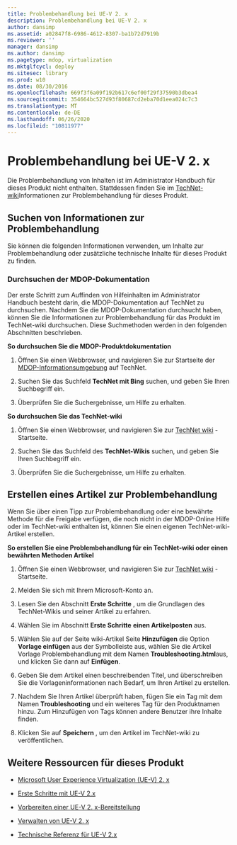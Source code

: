 ```yaml
---
title: Problembehandlung bei UE-V 2. x
description: Problembehandlung bei UE-V 2. x
author: dansimp
ms.assetid: a02847f8-6986-4612-8307-ba1b72d7919b
ms.reviewer: ''
manager: dansimp
ms.author: dansimp
ms.pagetype: mdop, virtualization
ms.mktglfcycl: deploy
ms.sitesec: library
ms.prod: w10
ms.date: 08/30/2016
ms.openlocfilehash: 669f3f6a09f192b617c6ef00f29f37590b3dbea4
ms.sourcegitcommit: 354664bc527d93f80687cd2eba70d1eea024c7c3
ms.translationtype: MT
ms.contentlocale: de-DE
ms.lasthandoff: 06/26/2020
ms.locfileid: "10811977"
---
```

# Problembehandlung bei UE-V 2. x


Die Problembehandlung von Inhalten ist im Administrator Handbuch für dieses Produkt nicht enthalten. Stattdessen finden Sie im [TechNet-wiki](https://go.microsoft.com/fwlink/p/?LinkId=224905)Informationen zur Problembehandlung für dieses Produkt.

## Suchen von Informationen zur Problembehandlung


Sie können die folgenden Informationen verwenden, um Inhalte zur Problembehandlung oder zusätzliche technische Inhalte für dieses Produkt zu finden.

### Durchsuchen der MDOP-Dokumentation

Der erste Schritt zum Auffinden von Hilfeinhalten im Administrator Handbuch besteht darin, die MDOP-Dokumentation auf TechNet zu durchsuchen. Nachdem Sie die MDOP-Dokumentation durchsucht haben, können Sie die Informationen zur Problembehandlung für das Produkt im TechNet-wiki durchsuchen. Diese Suchmethoden werden in den folgenden Abschnitten beschrieben.

**So durchsuchen Sie die MDOP-Produktdokumentation**

1.  Öffnen Sie einen Webbrowser, und navigieren Sie zur Startseite der [MDOP-Informationsumgebung](https://go.microsoft.com/fwlink/p/?LinkId=236032) auf TechNet.

2.  Suchen Sie das Suchfeld **TechNet mit Bing** suchen, und geben Sie Ihren Suchbegriff ein.

3.  Überprüfen Sie die Suchergebnisse, um Hilfe zu erhalten.

**So durchsuchen Sie das TechNet-wiki**

1.  Öffnen Sie einen Webbrowser, und navigieren Sie zur [TechNet wiki](https://go.microsoft.com/fwlink/p/?LinkId=224905) -Startseite.

2.  Suchen Sie das Suchfeld des **TechNet-Wikis** suchen, und geben Sie Ihren Suchbegriff ein.

3.  Überprüfen Sie die Suchergebnisse, um Hilfe zu erhalten.

## Erstellen eines Artikel zur Problembehandlung


Wenn Sie über einen Tipp zur Problembehandlung oder eine bewährte Methode für die Freigabe verfügen, die noch nicht in der MDOP-Online Hilfe oder im TechNet-wiki enthalten ist, können Sie einen eigenen TechNet-wiki-Artikel erstellen.

**So erstellen Sie eine Problembehandlung für ein TechNet-wiki oder einen bewährten Methoden Artikel**

1.  Öffnen Sie einen Webbrowser, und navigieren Sie zur [TechNet wiki](https://go.microsoft.com/fwlink/p/?LinkId=224905) -Startseite.

2.  Melden Sie sich mit Ihrem Microsoft-Konto an.

3.  Lesen Sie den Abschnitt **Erste Schritte** , um die Grundlagen des TechNet-Wikis und seiner Artikel zu erfahren.

4.  Wählen Sie im Abschnitt **Erste Schritte** **einen Artikelposten** aus.

5.  Wählen Sie auf der Seite wiki-Artikel Seite **Hinzufügen** die Option **Vorlage einfügen** aus der Symbolleiste aus, wählen Sie die Artikel Vorlage Problembehandlung mit dem Namen **Troubleshooting.html**aus, und klicken Sie dann auf **Einfügen**.

6.  Geben Sie dem Artikel einen beschreibenden Titel, und überschreiben Sie die Vorlageninformationen nach Bedarf, um Ihren Artikel zu erstellen.

7.  Nachdem Sie Ihren Artikel überprüft haben, fügen Sie ein Tag mit dem Namen **Troubleshooting** und ein weiteres Tag für den Produktnamen hinzu. Zum Hinzufügen von Tags können andere Benutzer ihre Inhalte finden.

8.  Klicken Sie auf **Speichern** , um den Artikel im TechNet-wiki zu veröffentlichen.

## Weitere Ressourcen für dieses Produkt


-   [Microsoft User Experience Virtualization (UE-V) 2. x](index.md)

-   [Erste Schritte mit UE-V 2.x](get-started-with-ue-v-2x-new-uevv2.md)

-   [Vorbereiten einer UE-V 2. x-Bereitstellung](prepare-a-ue-v-2x-deployment-new-uevv2.md)

-   [Verwalten von UE-V 2. x](administering-ue-v-2x-new-uevv2.md)

-   [Technische Referenz für UE-V 2.x](technical-reference-for-ue-v-2x-both-uevv2.md)






 

 





